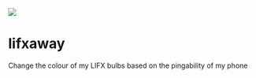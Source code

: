 <img src="https://img.shields.io/badge/Say%20Thanks-!-1EAEDB.svg">

# lifxaway
Change the colour of my LIFX bulbs based on the pingability of my phone
